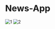 # News-App


![1](https://user-images.githubusercontent.com/95046456/208446641-f8034353-4eea-4a78-8c42-6c6ffda15e61.PNG)
![2](https://user-images.githubusercontent.com/95046456/208446661-971767d1-0137-486f-860b-92cf82215b17.PNG)
